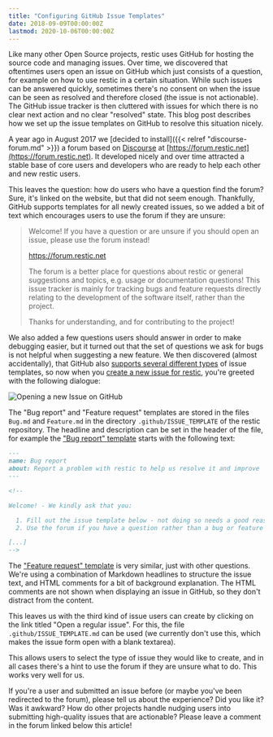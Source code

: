 ```yaml
---
title: "Configuring GitHub Issue Templates"
date: 2018-09-09T00:00:00Z
lastmod: 2020-10-06T00:00:00Z
---
```


Like many other Open Source projects, restic uses GitHub for hosting the source
code and managing issues. Over time, we discovered that oftentimes users open
an issue on GitHub which just consists of a question, for example on how to use
restic in a certain situation. While such issues can be answered quickly,
sometimes there's no consent on when the issue can be seen as resolved and
therefore closed (the issue is not actionable). The GitHub issue tracker is
then cluttered with issues for which there is no clear next action and no
clear "resolved" state. This blog post describes how we set up the issue
templates on GitHub to resolve this situation nicely.

A year ago in August 2017 we [decided to install]({{< relref "discourse-forum.md" >}})
a forum based on [Discourse](https://discourse.org) at
[https://forum.restic.net](https://forum.restic.net). It developed nicely and
over time attracted a stable base of core users and developers who are ready to
help each other and new restic users.

This leaves the question: how do users who have a question find the forum?
Sure, it's linked on the website, but that did not seem enough. Thankfully,
GitHub supports templates for all newly created issues, so we added a bit of
text which encourages users to use the forum if they are unsure:

> Welcome! If you have a question or are unsure if you should open an issue,
> please use the forum instead!
>
>    https://forum.restic.net
>
> The forum is a better place for questions about restic or general suggestions
> and topics, e.g. usage or documentation questions! This issue tracker is mainly
> for tracking bugs and feature requests directly relating to the development of
> the software itself, rather than the project.
>
> Thanks for understanding, and for contributing to the project!

We also added a few questions users should answer in order to make debugging
easier, but it turned out that the set of questions we ask for bugs is not
helpful when suggesting a new feature. We then discovered (almost
accidentally), that GitHub also [supports several different types](https://help.github.com/articles/about-issue-and-pull-request-templates/)
of issue templates, so now when you [create a new issue for restic](https://github.com/restic/restic/issues/new/choose),
you're greeted with the following dialogue:

![Opening a new Issue on GitHub](/blog/github-new-issue.png)

The "Bug report" and "Feature request" templates are stored in the files
`Bug.md` and `Feature.md` in the directory `.github/ISSUE_TEMPLATE` of the
restic repository. The headline and description can be set in the header
of the file, for example the ["Bug report" template](https://github.com/restic/restic/blob/master/.github/ISSUE_TEMPLATE/Bug.md) starts with the following
text:

```markdown
---
name: Bug report
about: Report a problem with restic to help us resolve it and improve
---

<!--

Welcome! - We kindly ask that you:

  1. Fill out the issue template below - not doing so needs a good reason.
  2. Use the forum if you have a question rather than a bug or feature request.

[...]
-->
```

The ["Feature request" template](https://github.com/restic/restic/blob/master/.github/ISSUE_TEMPLATE/Feature.md)
is very similar, just with other questions. We're using a combination of
Markdown headlines to structure the issue text, and HTML comments for a bit of
background explanation. The HTML comments are not shown when displaying an
issue in GitHub, so they don't distract from the content.

This leaves us with the third kind of issue users can create by clicking on the
link titled "Open a regular issue". For this, the file
`.github/ISSUE_TEMPLATE.md` can be used (we currently don't use this, which
makes the issue form open with a blank textarea).

This allows users to select the type of issue they would like to create, and in
all cases there's a hint to use the forum if they are unsure what to do. This
works very well for us.

If you're a user and submitted an issue before (or maybe you've been redirected
to the forum), please tell us about the experience? Did you like it? Was it
awkward? How do other projects handle nudging users into submitting
high-quality issues that are actionable? Please leave a comment in the forum
linked below this article!
